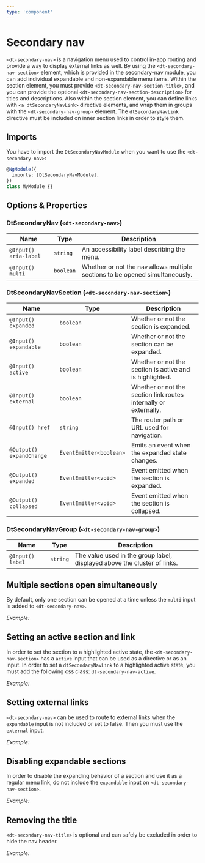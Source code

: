 ```yaml
---
type: 'component'
---
```


# Secondary nav

`<dt-secondary-nav>` is a navigation menu used to control in-app routing and
provide a way to display external links as well. By using the
`<dt-secondary-nav-section>` element, which is provided in the secondary-nav
module, you can add individual expandable and non-expandable menu items. Within
the section element, you must provide `<dt-secondary-nav-section-title>`, and
you can provide the optional `<dt-secondary-nav-section-description>` for titles
and descriptions. Also within the section element, you can define links with
`<a dtSecondaryNavLink>` directive elements, and wrap them in groups with the
`<dt-secondary-nav-group>` element. The `dtSecondaryNavLink` directive must be
included on inner section links in order to style them.

<docs-source-example example="SecondaryNavDefaultExample"></docs-source-example>

## Imports

You have to import the `DtSecondaryNavModule` when you want to use the
`<dt-secondary-nav>`:

```typescript
@NgModule({
  imports: [DtSecondaryNavModule],
})
class MyModule {}
```

## Options & Properties

### DtSecondaryNav (`<dt-secondary-nav>`)

| Name                  | Type      | Description                                                                  |
| --------------------- | --------- | ---------------------------------------------------------------------------- |
| `@Input() aria-label` | `string`  | An accessibility label describing the menu.                                  |
| `@Input() multi`      | `boolean` | Whether or not the nav allows multiple sections to be opened simultaneously. |

### DtSecondaryNavSection (`<dt-secondary-nav-section>`)

| Name                     | Type                    | Description                                                      |
| ------------------------ | ----------------------- | ---------------------------------------------------------------- |
| `@Input() expanded`      | `boolean`               | Whether or not the section is expanded.                          |
| `@Input() expandable`    | `boolean`               | Whether or not the section can be expanded.                      |
| `@Input() active`        | `boolean`               | Whether or not the section is active and is highlighted.         |
| `@Input() external`      | `boolean`               | Whether or not the section link routes internally or externally. |
| `@Input() href`          | `string`                | The router path or URL used for navigation.                      |
| `@Output() expandChange` | `EventEmitter<boolean>` | Emits an event when the expanded state changes.                  |
| `@Output() expanded`     | `EventEmitter<void>`    | Event emitted when the section is expanded.                      |
| `@Output() collapsed`    | `EventEmitter<void>`    | Event emitted when the section is collapsed.                     |

### DtSecondaryNavGroup (`<dt-secondary-nav-group>`)

| Name             | Type     | Description                                                              |
| ---------------- | -------- | ------------------------------------------------------------------------ |
| `@Input() label` | `string` | The value used in the group label, displayed above the cluster of links. |

## Multiple sections open simultaneously

By default, only one section can be opened at a time unless the `multi` input is
added to `<dt-secondary-nav>`.

_Example:_
<docs-source-example example="SecondaryNavMultiExample"></docs-source-example>

## Setting an active section and link

In order to set the section to a highlighted active state, the
`<dt-secondary-nav-section>` has a `active` input that can be used as a
directive or as an input. In order to set a `dtSecondaryNavLink` to a
highlighted active state, you must add the following css class:
`dt-secondary-nav-active`.

_Example:_
<docs-source-example example="SecondaryNavActiveExample"></docs-source-example>

## Setting external links

`<dt-secondary-nav>` can be used to route to external links when the
`expandable` input is not included or set to false. Then you must use the
`external` input.

_Example:_
<docs-source-example example="SecondaryNavExternalExample"></docs-source-example>

## Disabling expandable sections

In order to disable the expanding behavior of a section and use it as a regular
menu link, do not include the `expandable` input on
`<dt-secondary-nav-section>`.

_Example:_
<docs-source-example example="SecondaryNavExpandableExample"></docs-source-example>

## Removing the title

`<dt-secondary-nav-title>` is optional and can safely be excluded in order to
hide the nav header.

_Example:_
<docs-source-example example="SecondaryNavTitleExample"></docs-source-example>
